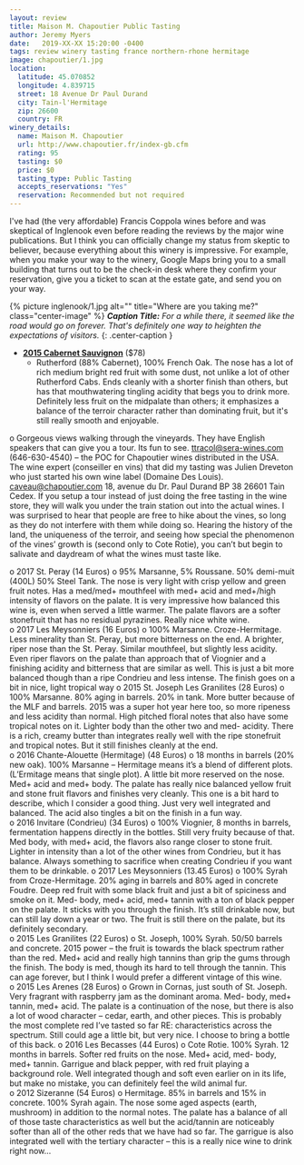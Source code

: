 ```yaml
---
layout: review
title: Maison M. Chapoutier Public Tasting
author: Jeremy Myers
date:   2019-XX-XX 15:20:00 -0400
tags: review winery tasting france northern-rhone hermitage
image: chapoutier/1.jpg
location:
  latitude: 45.070852
  longitude: 4.839715
  street: 18 Avenue Dr Paul Durand
  city: Tain-l'Hermitage
  zip: 26600
  country: FR
winery_details:
  name: Maison M. Chapoutier
  url: http://www.chapoutier.fr/index-gb.cfm
  rating: 95
  tasting: $0
  price: $0
  tasting_type: Public Tasting
  accepts_reservations: "Yes"
  reservation: Recommended but not required
---
```

I've had (the very affordable) Francis Coppola wines before and was skeptical of Inglenook even before reading the reviews by the major wine publications.  But I think you can officially change my status from skeptic to believer, because everything about this winery is impressive.  For example, when you make your way to the winery, Google Maps bring you to a small building that turns out to be the check-in desk where they confirm your reservation, give you a ticket to scan at the estate gate, and send you on your way.

{% picture inglenook/1.jpg alt="" title="Where are you taking me?" class="center-image" %}
***Caption Title:*** *For a while there, it seemed like the road would go on forever.  That's definitely one way to heighten the expectations of visitors.*
{: .center-caption }

* [**2015 Cabernet Sauvignon**](https://www.inglenook.com/Purchase/Details/CK15) ($78)
  * Rutherford (88% Cabernet), 100% French Oak.  The nose has a lot of rich medium bright red fruit with some dust, not unlike a lot of other Rutherford Cabs.  Ends cleanly with a shorter finish than others, but has that mouthwatering tingling acidity that begs you to drink more.  Definitely less fruit on the midpalate than others; it emphasizes a balance of the terroir character rather than dominating fruit, but it's still really smooth and enjoyable.

o	Gorgeous views walking through the vineyards.  They have English speakers that can give you a tour.  Its fun to see.  ttracol@sera-wines.com (646-630-4540) – the POC for Chapoutier wines distributed in the USA.  The wine expert (conseiller en vins) that did my tasting was Julien Dreveton who just started his own wine label (Domaine Des Louis).  caveau@chapoutier.com  18, avenue du Dr. Paul Durand BP 38 26601 Tain Cedex.  If you setup a tour instead of just doing the free tasting in the wine store, they will walk you under the train station out into the actual wines.  I was surprised to hear that people are free to hike about the vines, so long as they do not interfere with them while doing so.  Hearing the history of the land, the uniqueness of the terroir, and seeing how special the phenomenon of the vines’ growth is (second only to Cote Rotie), you can’t but begin to salivate and daydream of what the wines must taste like.  

o	2017 St. Peray (14 Euros)
o	95% Marsanne, 5% Roussane.  50% demi-muit (400L) 50% Steel Tank.  The nose is very light with crisp yellow and green fruit notes.  Has a med/med+ mouthfeel with med+ acid and med+/high intensity of flavors on the palate.  It is very impressive how balanced this wine is, even when served a little warmer.  The palate flavors are a softer stonefruit that has no residual pyrazines.  Really nice white wine.  
o	2017 Les Meysonniers (16 Euros)
o	100% Marsanne.  Croze-Hermitage.  Less minerality than St. Peray, but more bitterness on the end.  A brighter, riper nose than the St. Peray.  Similar mouthfeel, but slightly less acidity.  Even riper flavors on the palate than approach that of Viognier and a finishing acidity and bitterness that are similar as well.  This is just a bit more balanced though than a ripe Condrieu and less intense.  The finish goes on a bit in nice, light tropical way
o	2015 St. Joseph Les Granilites (28 Euros)
o	100% Marsanne.  80% aging in barrels.  20% in tank.  More butter because of the MLF and barrels.  2015 was a super hot year here too, so more ripeness and less acidity than normal.  High pitched floral notes that also have some tropical notes on it.  Lighter body than the other two and med- acidity.  There is a rich, creamy butter than integrates really well with the ripe stonefruit and tropical notes.  But it still finishes cleanly at the end.  
o	2016 Chante-Alouette (Hermitage) (48 Euros)
o	18 months in barrels (20% new oak).  100% Marsanne – Hermitage means it’s a blend of different plots.  (L’Ermitage means that single plot).  A little bit more reserved on the nose.  Med+ acid and med+ body.  The palate has really nice balanced yellow fruit and stone fruit flavors and finishes very cleanly.  This one is a bit hard to describe, which I consider a good thing.  Just very well integrated and balanced.  The acid also tingles a bit on the finish in a fun way.  
o	2016 Invitare (Condrieu) (34 Euros)
o	100% Viognier, 8 months in barrels, fermentation happens directly in the bottles.  Still very fruity because of that.  Med body, with med+ acid, the flavors also range closer to stone fruit.  Lighter in intensity than a lot of the other wines from Condrieu, but it has balance.  Always something to sacrifice when creating Condrieu if you want them to be drinkable. 
o	2017 Les Meysonniers (13.45 Euros)
o	100% Syrah from Croze-Hermitage.  20% aging in barrels and 80% aged in concrete Foudre.  Deep red fruit with some black fruit and just a bit of spiciness and smoke on it.  Med- body, med+ acid, med+ tannin with a ton of black pepper on the palate.  It sticks with you through the finish.  It’s still drinkable now, but can still lay down a year or two.  The fruit is still there on the palate, but its definitely secondary.  
o	2015 Les Granilites (22 Euros)
o	St. Joseph, 100% Syrah. 50/50 barrels and concrete.  2015 power – the fruit is towards the black spectrum rather than the red.  Med+ acid and really high tannins than grip the gums through the finish.  The body is med, though its hard to tell through the tannin.  This can age forever, but I think I would prefer a different vintage of this wine.  
o	2015 Les Arenes (28 Euros)
o	Grown in Cornas, just south of St. Joseph.  Very fragrant with raspberry jam as the dominant aroma.  Med- body, med+ tannin, med+ acid.  The palate is a continuation of the nose, but there is also a lot of wood character – cedar, earth, and other pieces.  This is probably the most complete red I’ve tasted so far RE: characteristics across the spectrum.  Still could age a little bit, but very nice.  I choose to bring a bottle of this back.
o	2016 Les Becasses (44 Euros)
o	Cote Rotie.  100% Syrah.  12 months in barrels.  Softer red fruits on the nose.  Med+ acid, med- body, med+ tannin.  Garrigue and black pepper, with red fruit playing a background role.  Well integrated though and soft even earlier on in its life, but make no mistake, you can definitely feel the wild animal fur.  
o	2012 Sizeranne (54 Euros)
o	Hermitage.  85% in barrels and 15% in concrete.  100% Syrah again.  The nose some aged aspects (earth, mushroom) in addition to the normal notes.  The palate has a balance of all of those taste characteristics as well but the acid/tannin are noticeably softer than all of the other reds that we have had so far.  The garrigue is also integrated well with the tertiary character – this is a really nice wine to drink right now…

